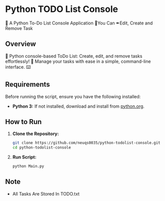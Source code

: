 # Python TODO List Console 
🐍 A Python To-Do List Console Application 📝You Can ✒Edit, Create and Remove Task 

## Overview

📅 Python console-based ToDo List: Create, edit, and remove tasks effortlessly! 🚀 Manage your tasks with ease in a simple, command-line interface. ⌨️

## Requirements

Before running the script, ensure you have the following installed:

- **Python 3:** If not installed, download and install from [python.org](https://www.python.org/downloads/).
  
## How to Run

1. **Clone the Repository:**
   ```bash
   git clone https://github.com/neuqs0035/python-todolist-console.git
   cd python-todolist-console
   ```
2. **Run Script:**
   ```bash
   python Main.py
   ```
## Note

- All Tasks Are Stored In TODO.txt
